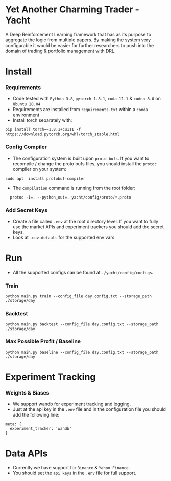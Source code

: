 # Yet Another Charming Trader - Yacht
A Deep Reinforcement Learning framework that has as its purpose to aggregate the logic from multiple
papers. By making the system very configurable it would be easier for further researchers to push into the domain
of trading & portfolio management with DRL.

# Install
### Requirements
* Code tested with `Python 3.8`, `pytorch 1.8.1`, `cuda 11.1` & `cudnn 8.0` on `Ubuntu 20.04`
* Requirements are installed from `requirements.txt` within a `conda` environment
* Install torch separately with:
```shell
pip install torch==1.8.1+cu111 -f https://download.pytorch.org/whl/torch_stable.html
```

### Config Compiler
* The configuration system is built upon `proto bufs`. If you want to recompile / change the proto bufs files,
you should install the `protoc` compiler on your system:
```shell
sudo apt  install protobuf-compiler
```
* The `compilation` command is running from the root folder:  
```shell
  protoc -I=. --python_out=. yacht/config/proto/*.proto
  ```

### Add Secret Keys
* Create a file called `.env` at the root directory level. If you want to fully use the market APIs and
experiment trackers you should add the secret keys.
* Look at `.env.default` for the supported env vars.

# Run
* All the supported configs can be found at `./yacht/config/configs`.

### Train
```shell
python main.py train --config_file day.config.txt --storage_path ./storage/day
```

### Backtest
```shell
python main.py backtest --config_file day.config.txt --storage_path ./storage/day
```

### Max Possible Profit / Baseline
```shell
python main.py baseline --config_file day.config.txt --storage_path ./storage/day
```

# Experiment Tracking
### Weights & Biases
* We support wandb for experiment tracking and logging.
* Just at the api key in the `.env` file and in the configuration file you should add the following line:
```shell
meta: {
  experiment_tracker: 'wandb'
}
```

# Data APIs
* Currently we have support for `Binance` & `Yahoo Finance`.
* You should set the `api keys` in the `.env` file for full support.
